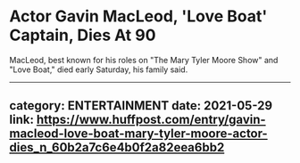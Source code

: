 # Actor Gavin MacLeod, 'Love Boat' Captain, Dies At 90

MacLeod, best known for his roles on "The Mary Tyler Moore Show" and "Love Boat," died early Saturday, his family said.

---
category: ENTERTAINMENT
date: 2021-05-29
link: https://www.huffpost.com/entry/gavin-macleod-love-boat-mary-tyler-moore-actor-dies_n_60b2a7c6e4b0f2a82eea6bb2
---

